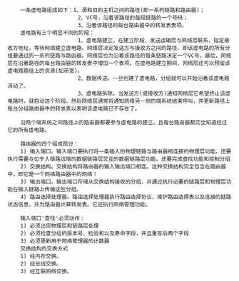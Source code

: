 		一条虚电路组成如下：1、源和目的主机之间的路径(即一系列链路和路由器)；
						  2、VC号，沿着该路径的每段链路的一个号码；
						  3、沿着该路径的每台路由器中的转发表表项。
		虚电路有三个明显不同的阶段：
						  1、虚电路建立。在建立阶段，发送运输层与网络层联系，指定接收方地址，等待网络建立虚电路。网络层决定发送方与接收方之间的路径，即该虚电路的所有分组要通过的一系列链路与路由器。网络层也为沿着该路径的每条链路决定一个VC号。最后，网络层在沿着路径的每台路由器的转发表中增加一个表项。在虚电路建立期间，网络层还可以预留该虚电路路径上的资源(如带宽)。
						  2、数据传送。一旦创建了虚电路，分组就可以开始沿着该虚电路流动了。
						  3、虚电路拆除。当发送方(或接收方)通知网络层它希望终止该虚电路时，就启动这个阶段。然后网络层通常将通知网络另一侧的端系统结束呼叫，并更新路径上每台分组路由器中的转发表以表明该虚电路已不存在了。

		沿两个端系统之间路径上的路由器都要参与虚电路的建立。且每台路由器都完全知道经过它的所有虚电路。

		路由器的四个组成部分：
		1) 输入端口。输入端口要执行将一条输入的物理链路与路由器相连接的物理层功能。还要执行需要与位于入链路远端的数据链路层交互的数据链路层功能。还要完成查找功能和控制分组
		2) 交换结构。交换结构将路由器的输入输出端口相连。这种交换结构完全包含在路由器中，即它是一个网络路由器中的网络！
		3) 输出端口。输出端口存储从交换结构接收的分组，并通过执行必要的链路层和物理层功能在输入链路上传输这些分组。
		4) 路由选择处理器。路由选择处理器执行路由选择协议，维护路由选择表以及连接的链路状态信息，并为路由器计算转发表。它还执行网络管理功能。

		输入端口'查找'必须动作：
		1) 必须出现物理层和链路层处理
		2) 必须检查分组的版本号、检验和以及寿命字段，并且重写后两个字段
		3) 必须更新用于网络管理器的计数器
		交换结构的交换方式
		1) 经内存交换。
		2) 经总线交换。
		3) 经互联网络交换。